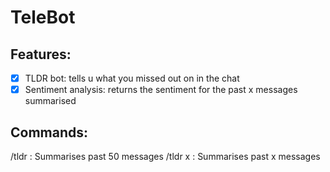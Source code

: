 # TeleBot
## Features:  
- [x] TLDR bot: tells u what you missed out on in the chat
- [x] Sentiment analysis: returns the sentiment for the past x messages summarised

## Commands:
/tldr : Summarises past 50 messages
/tldr x : Summarises past x messages


